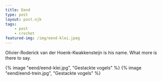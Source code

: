 ```yaml
---
title: Eend
type: post
layout: post.njk
tags: 
    - post
    - crochet
featured-img: /img/eend-klei.jpeg
---
```


Olivier-Roderick van der Hoenk-Kwakkensteijn is his name. What more is there to say.

{% image "eend/eend-klei.jpg", "Gestackte vogels" %}
{% image "eend/eend-trein.jpg", "Gestackte vogels" %}

